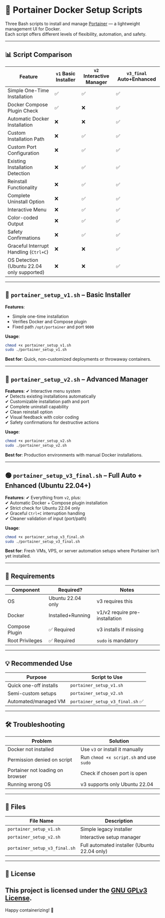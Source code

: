 # 🚀 Portainer Docker Setup Scripts

Three Bash scripts to install and manage [Portainer](https://www.portainer.io/) — a lightweight management UI for Docker.  
Each script offers different levels of flexibility, automation, and safety.

---

## 📊 Script Comparison

| Feature | `v1` Basic Installer | `v2` Interactive Manager | `v3_final` Auto+Enhanced |
| --- | --- | --- | --- |
| Simple One-Time Installation | ✅   | ✅   | ✅   |
| Docker Compose Plugin Check | ✅   | ❌   | ✅   |
| Automatic Docker Installation | ❌   | ❌   | ✅   |
| Custom Installation Path | ❌   | ✅   | ✅   |
| Custom Port Configuration | ❌   | ✅   | ✅   |
| Existing Installation Detection | ❌   | ✅   | ✅   |
| Reinstall Functionality | ❌   | ✅   | ✅   |
| Complete Uninstall Option | ❌   | ✅   | ✅   |
| Interactive Menu | ❌   | ✅   | ✅   |
| Color-coded Output | ❌   | ✅   | ✅   |
| Safety Confirmations | ❌   | ✅   | ✅   |
| Graceful Interrupt Handling (`Ctrl+C`) | ❌   | ❌   | ✅   |
| OS Detection (Ubuntu 22.04 only supported) | ❌   | ❌   | ✅   |

---

## 🔹 `portainer_setup_v1.sh` – Basic Installer

**Features**:

- Simple one-time installation
- Verifies Docker and Compose plugin
- Fixed path `/opt/portainer` and port `9000`

**Usage**:

```bash
chmod +x portainer_setup_v1.sh
sudo ./portainer_setup_v1.sh
```

**Best for**: Quick, non-customized deployments or throwaway containers.

---

## 🔸 `portainer_setup_v2.sh` – Advanced Manager

**Features**:
✔ Interactive menu system  
✔ Detects existing installations automatically  
✔ Customizable installation path and port  
✔ Complete uninstall capability  
✔ Clean reinstall option  
✔ Visual feedback with color coding  
✔ Safety confirmations for destructive actions

**Usage**:

```bash
chmod +x portainer_setup_v2.sh
sudo ./portainer_setup_v2.sh
```

**Best for**: Production environments with manual Docker installations.

---

## 🟢 `portainer_setup_v3_final.sh` – Full Auto + Enhanced (Ubuntu 22.04+)

**Features**:
✔ Everything from `v2`, plus:  
✔ Automatic Docker + Compose plugin installation  
✔ Strict check for Ubuntu 22.04 only  
✔ Graceful `Ctrl+C` interruption handling  
✔ Cleaner validation of input (port/path)

**Usage**:

```bash
chmod +x portainer_setup_v3_final.sh
sudo ./portainer_setup_v3_final.sh
```

**Best for**: Fresh VMs, VPS, or server automation setups where Portainer isn’t yet installed.

---

## 🧱 Requirements

| Component | Required? | Notes |
| --- | --- | --- |
| OS  | Ubuntu 22.04 only | v3 requires this |
| Docker | Installed+Running | v1/v2 require pre-installation |
| Compose Plugin | ✅ Required | v3 installs if missing |
| Root Privileges | ✅ Required | `sudo` is mandatory |

---

## 💡 Recommended Use

| Purpose | Script to Use |
| --- | --- |
| Quick one-off installs | `portainer_setup_v1.sh` |
| Semi-custom setups | `portainer_setup_v2.sh` |
| Automated/managed VM | `portainer_setup_v3_final.sh` ✅ |

---

## 🛠️ Troubleshooting

| Problem | Solution |
| --- | --- |
| Docker not installed | Use `v3` or install it manually |
| Permission denied on script | Run `chmod +x script.sh` and use `sudo` |
| Portainer not loading on browser | Check if chosen port is open |
| Running wrong OS | v3 supports only Ubuntu 22.04 |

---

## 📂 Files

| File Name | Description |
| --- | --- |
| `portainer_setup_v1.sh` | Simple legacy installer |
| `portainer_setup_v2.sh` | Interactive setup manager |
| `portainer_setup_v3_final.sh` | Full automated installer (Ubuntu 22.04 only) |

---

## 📜 License

This project is licensed under the [GNU GPLv3 License](https://www.gnu.org/licenses/gpl-3.0.en.html).
---

Happy containerizing! 🐳
